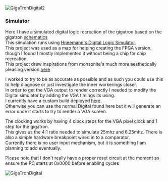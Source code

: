 

![GigaTronDigital2](https://github.com/fetchingcat/gigatron-rom/assets/61957768/ab7bc01f-d568-4da6-a76b-e6fd36c105d5)

### Simulator ###

Here I have a simulated digital logic recreation of the gigatron based on the gigatron [schematics](https://cdn.hackaday.io/files/20781889094304/Schematics%202020-03-20.pdf)  
This simulation runs using [Hneemann's Digital Logic Simulator](https://github.com/hneemann/Digital).  
This project was used as a map for helping creating the FPGA version, though I found I mostly implemented it without being a chip for chip recreation.  
This project drew inspirations from monsonite's much more aesthetically pleasing version [here](https://github.com/monsonite/Gigatron-Simulator)  

I worked to try to be as accurate as possible and as such you could use this to help diagnose or just investigate the inner workerings closer.  
In order to get the VGA output to render correctly I needed to modify the Digital simulator by adding the VGA timings its using.  
I currently have a custom build deployed [here](https://github.com/fetchingcat/Digital/releases/tag/patched_release).   
Otherwise you can use the normal Digital found here but it will generate an error once it starts to try to render a VGA screen.  


The clocking works by having 4 clock steps for the VGA pixel clock and 1 step for the gigatron.  
This gives us the 4:1 ratio needed to simulate 25mhz and 6.25mhz. 
There is also a simple hardware breakpoint wired in to a comparator.  
Currently there is no user input mechanism, but it is something I am planning to add eventually.  

Please note that I don't really have a proper reset circuit at the moment so ensure the PC starts at 0x0000 before enabling cycles  

![GigaTronDigital](https://github.com/fetchingcat/gigatron-rom/assets/61957768/7c7539ab-083d-4d7b-a9ca-0bb86b942c56)



